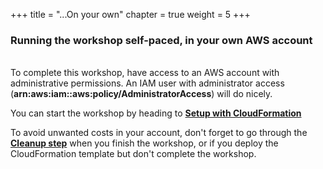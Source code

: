 +++
title = "...On your own"
chapter = true
weight = 5
+++

### Running the workshop self-paced, in your own AWS account

\
To complete this workshop, have access to an AWS account with administrative permissions. An IAM user with administrator access (**arn:aws:iam::aws:policy/AdministratorAccess**) will do nicely.

You can start the workshop by heading to [**Setup with CloudFormation**](/launching_ec2_spot_instances/launch_cloudformation.html)

To avoid unwanted costs in your account, don't forget to go through the [**Cleanup step**](/launching_ec2_spot_instances/cleanup.html) when you finish the workshop, or if you deploy the CloudFormation template but don't complete the workshop.
